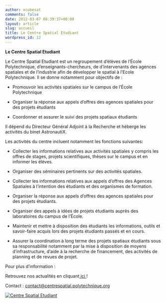 ```yaml
---
author: xcubesat
comments: false
date: 2012-03-07 08:39:37+00:00
layout: article
slug: accueil
title: Le Centre Spatial Etudiant
wordpress_id: 12
---
```


**Le Centre Spatial Etudiant**


Le Centre Spatial Etudiant est un regroupement d’élèves de l’École Polytechnique, d’enseignants-chercheurs, de d’intervenants des agences spatiales et de l’industrie afin de développer le spatial à l’Ecole Polytechnique. Il se donne notamment pour objectifs de :
	
  * Promouvoir les activités spatiales sur le campus de l’École Polytechnique

	
  * Organiser la réponse aux appels d’offres des agences spatiales pour des projets étudiants

	
  * Coordonner et assurer le suivi des projets spatiaux étudiants


Il dépend du Directeur Général Adjoint à la Recherche et héberge les activités du binet AstronautiX.

Les activités du centre incluent notamment les fonctions suivantes:

	
  * Collecter les informations relatives aux activités spatiales y compris les offres de stages, projets scientifiques, thèses sur le campus et en informer les élèves.

	
  * Organiser des séminaires pertinents sur des activités spatiales.

	
  * Collecter les informations relatives aux appels d’offres des Agences Spatiales à l’intention des étudiants et des organismes de formation.

	
  * Organiser la réponse aux appels d’offres des agences spatiales pour des projets étudiants.

	
  * Organiser des appels à idées de projets étudiants auprès des laboratoires du campus de l’École.

	
  * Maintenir et mettre à disposition des étudiants les informations, outils et savoir-faire acquis lors des projets étudiants passés et en cours.

	
  * Assurer la coordination à long terme des projets spatiaux étudiants sous sa responsabilité notamment par la mise à disposition de moyens d’infrastructure, d’aide à la recherche de financement, des activités de planning et de revues de projet.


Pour plus d’information :

Retrouvez nos actualités en cliquant[ ici ](http://xspacecenter.wordpress.com/articles/)!

Contact : contact@centrespatial.polytechnique.org


[![Centre Spatial Etudiant](http://xspacecenter.files.wordpress.com/2012/03/logo-cse-sur-fond.png)](http://xspacecenter.files.wordpress.com/2012/03/logo-cse-sur-fond.png)
